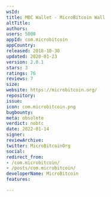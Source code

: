 ```yaml
---
wsId: 
title: MBC Wallet - MicroBitcoin Wall
altTitle: 
authors: 
users: 5000
appId: com.microbitcoin
appCountry: 
released: 2018-10-30
updated: 2020-01-23
version: 2.0.1
stars: 3
ratings: 76
reviews: 7
size: 
website: https://microbitcoin.org/
repository: 
issue: 
icon: com.microbitcoin.png
bugbounty: 
meta: obsolete
verdict: nobtc
date: 2022-01-14
signer: 
reviewArchive: 
twitter: MicroBitcoinOrg
social: 
redirect_from:
- /com.microbitcoin/
- /posts/com.microbitcoin/
developerName: MicroBitcoin
features: 

---
```


